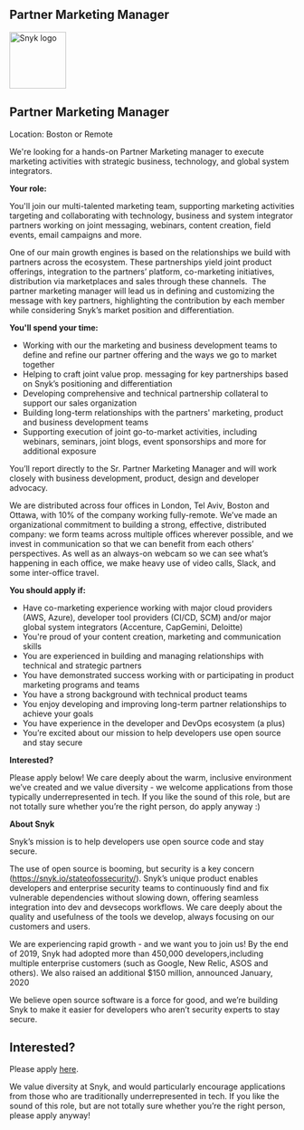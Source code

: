 Partner Marketing Manager 
---

<img src="https://res.cloudinary.com/snyk/image/upload/v1537345894/press-kit/brand/logo-black.png" width="100" alt="Snyk logo" />

<h2><strong>Partner Marketing Manager </strong></h2>
<p><span style="font-weight: 400;">Location: Boston or Remote </span></p>
<p><span style="font-weight: 400;">We're looking for a hands-on Partner Marketing manager to execute marketing activities with strategic business, technology, and global system integrators. </span></p>
<p><strong>Your role:</strong></p>
<p><span style="font-weight: 400;">You'll join our multi-talented marketing team, supporting marketing activities targeting and collaborating with technology, business and system integrator partners working on joint messaging, webinars, content creation, field events, email campaigns and more. </span></p>
<p><span style="font-weight: 400;">One of our main growth engines is based on the relationships we build with partners across the ecosystem. These partnerships yield joint product offerings, integration to the partners’ platform, co-marketing initiatives, distribution via marketplaces and sales through these channels.  The partner marketing manager will lead us in defining and customizing the message with key partners, highlighting the contribution by each member while considering Snyk’s market position and differentiation.</span></p>
<p><strong>You'll spend your time:</strong></p>
<ul>
<li style="font-weight: 400;"><span style="font-weight: 400;">Working with our the marketing and business development teams to define and refine our partner offering and the ways we go to market together</span></li>
<li style="font-weight: 400;"><span style="font-weight: 400;">Helping to craft joint value prop. messaging for key partnerships based on Snyk’s positioning and differentiation  </span></li>
<li style="font-weight: 400;"><span style="font-weight: 400;">Developing comprehensive and technical partnership collateral to support our sales organization</span></li>
<li style="font-weight: 400;"><span style="font-weight: 400;">Building long-term relationships with the partners' marketing, product and business development teams</span></li>
<li style="font-weight: 400;"><span style="font-weight: 400;">Supporting execution of joint go-to-market activities, including webinars, seminars, joint blogs, event sponsorships and more for additional exposure </span></li>
</ul>
<p><span style="font-weight: 400;">You’ll report directly to the Sr. Partner Marketing Manager and will work closely with business development, product, design and developer advocacy.</span></p>
<p><span style="font-weight: 400;">We are distributed across four offices in London, Tel Aviv, Boston and Ottawa, with 10% of the company working fully-remote. We’ve made an organizational commitment to building a strong, effective, distributed company: we form teams across multiple offices wherever possible, and we invest in communication so that we can benefit from each others’ perspectives. As well as an always-on webcam so we can see what’s happening in each office, we make heavy use of video calls, Slack, and some inter-office travel.</span></p>
<p><strong>You should apply if:</strong></p>
<ul>
<li style="font-weight: 400;"><span style="font-weight: 400;">Have co-marketing experience working with major cloud providers (AWS, Azure), developer tool providers (CI/CD, SCM) and/or major global system integrators (Accenture, CapGemini, Deloitte) </span></li>
<li style="font-weight: 400;"><span style="font-weight: 400;">You're proud of your content creation, marketing and communication skills</span></li>
<li style="font-weight: 400;"><span style="font-weight: 400;">You are experienced in building and managing relationships with technical and strategic partners</span></li>
<li style="font-weight: 400;"><span style="font-weight: 400;">You have demonstrated success working with or participating in product marketing programs and teams</span></li>
<li style="font-weight: 400;"><span style="font-weight: 400;">You have a strong background with technical product teams</span></li>
<li style="font-weight: 400;"><span style="font-weight: 400;">You enjoy developing and improving long-term partner relationships to achieve your goals</span></li>
<li style="font-weight: 400;"><span style="font-weight: 400;">You have experience in the developer and DevOps ecosystem (a plus)</span></li>
<li style="font-weight: 400;"><span style="font-weight: 400;">You’re excited about our mission to help developers use open source and stay secure</span></li>
</ul>
<p><strong>Interested?</strong></p>
<p><span style="font-weight: 400;">Please apply below! We care deeply about the warm, inclusive environment we’ve created and we value diversity - we welcome applications from those typically underrepresented in tech. If you like the sound of this role, but are not totally sure whether you’re the right person, do apply anyway :)</span></p>
<p><strong>About Snyk</strong></p>
<p><span style="font-weight: 400;">Snyk’s mission is to help developers use open source code and stay secure. </span></p>
<p><span style="font-weight: 400;">The use of open source is booming, but security is a key concern (</span><a href="https://snyk.io/stateofossecurity/"><span style="font-weight: 400;">https://snyk.io/stateofossecurity/</span></a><span style="font-weight: 400;">). Snyk’s unique product enables developers and enterprise security teams to continuously find and fix vulnerable dependencies without slowing down, offering seamless integration into dev and devsecops workflows. We care deeply about the quality and usefulness of the tools we develop, always focusing on our customers and users. </span></p>
<p><span style="font-weight: 400;">We are experiencing rapid growth - and we want you to join us! By the end of 2019, Snyk had adopted more than 450,000 developers,including multiple enterprise customers (such as Google, New Relic, ASOS and others). We also raised an additional $150 million, announced January, 2020</span></p>
<p><span style="font-weight: 400;">We believe open source software is a force for good, and we’re building Snyk to make it easier for developers who aren’t security experts to stay secure.</span></p>

Interested?
---

Please apply [here](https://boards.greenhouse.io/snyk/jobs/4648469002#app).

We value diversity at Snyk, and would particularly encourage applications from those who are traditionally underrepresented in tech.
If you like the sound of this role, but are not totally sure whether you’re the right person, please apply anyway!
